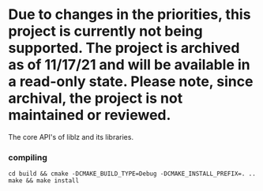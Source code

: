 # Due to changes in the priorities, this project is currently not being supported. The project is archived as of 11/17/21 and will be available in a read-only state. Please note, since archival, the project is not maintained or reviewed. #

The core API's of liblz and its libraries.


### compiling

```
cd build && cmake -DCMAKE_BUILD_TYPE=Debug -DCMAKE_INSTALL_PREFIX=. ..
make && make install
```
